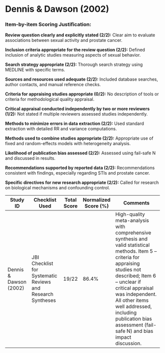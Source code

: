 # Dennis & Dawson (2002)

### Item-by-item Scoring Justification:

**Review question clearly and explicitly stated (2/2):** Clear aim to evaluate associations between sexual activity and prostate cancer.

**Inclusion criteria appropriate for the review question (2/2):** Defined inclusion of analytic studies measuring aspects of sexual behavior.

**Search strategy appropriate (2/2):** Thorough search strategy using MEDLINE with specific terms.

**Sources and resources used adequate (2/2):** Included database searches, author contacts, and manual reference checks.

**Criteria for appraising studies appropriate (0/2):** No description of tools or criteria for methodological quality appraisal.

**Critical appraisal conducted independently by two or more reviewers (1/2):** Not stated if multiple reviewers assessed studies independently.

**Methods to minimize errors in data extraction (2/2):** Used standard extraction with detailed RR and variance computations.

**Methods used to combine studies appropriate (2/2):** Appropriate use of fixed and random-effects models with heterogeneity analysis.

**Likelihood of publication bias assessed (2/2):** Assessed using fail-safe N and discussed in results.

**Recommendations supported by reported data (2/2):** Recommendations consistent with findings, especially regarding STIs and prostate cancer.

**Specific directives for new research appropriate (2/2):** Called for research on biological mechanisms and confounding control.

| Study ID | Checklist Used | Total Score | Normalized Score (%) | Comments |
| --- | --- | --- | --- | --- |
| Dennis & Dawson (2002) | JBI Checklist for Systematic Reviews and Research Syntheses | 19/22 | 86.4% | High-quality meta-analysis with comprehensive synthesis and valid statistical methods. Item 5 – criteria for appraising studies not described; Item 6 – unclear if critical appraisal was independent. All other items well addressed, including publication bias assessment (fail-safe N) and bias impact discussion. |
